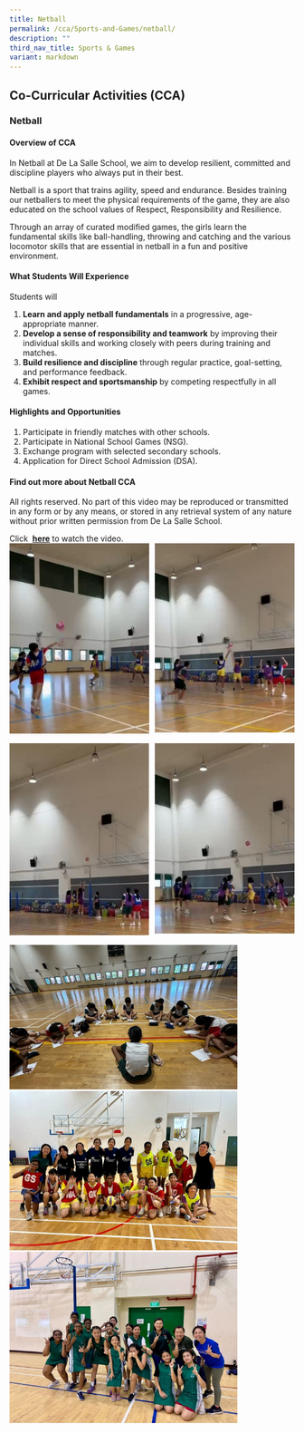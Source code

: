 ```yaml
---
title: Netball
permalink: /cca/Sports-and-Games/netball/
description: ""
third_nav_title: Sports & Games
variant: markdown
---
```

## Co-Curricular&nbsp;Activities&nbsp;(CCA)

### Netball
#### Overview of CCA
In Netball at De La Salle School, we aim to develop resilient, committed and discipline players who always put in their best.

Netball is a sport that trains agility, speed and endurance. Besides training our netballers to meet the physical requirements of the game, they are also educated on the school values of Respect, Responsibility and Resilience.

Through an array of curated modified games, the girls learn the fundamental skills like ball-handling, throwing and catching and the various locomotor skills that are essential in netball in a fun and positive environment. 
#### What Students Will Experience 

Students will 
1. **Learn and apply netball fundamentals** in a progressive, age-appropriate manner.
2. **Develop a sense of responsibility and teamwork** by improving their individual skills and working closely with peers during training and matches.
3. **Build resilience and discipline** through regular practice, goal-setting, and performance feedback.
4. **Exhibit respect and sportsmanship** by competing respectfully in all games.

#### Highlights and Opportunities 
1. Participate in friendly matches with other schools.
2. Participate in National School Games (NSG).
3. Exchange program with selected secondary schools.
4. Application for Direct School Admission (DSA).
#### Find out more about Netball CCA

All rights reserved. No part of this video may be reproduced or transmitted in any form or by any means, or stored in any retrieval system of any nature without prior written permission from De La Salle School.  

Click&nbsp; [**here**](https://youtu.be/YAlLAHb0rN4)&nbsp;to watch the video. <br>
<img src="/images/2025/Cca/n1.jpg" style="width:49%" align="left">
<img src="/images/2025/Cca/n2.jpg" style="width:49%" align="right">
<br clear="left"><br>
<img src="/images/2025/Cca/n3.jpg" style="width:49%" align="left">
<img src="/images/2025/Cca/n4.jpg" style="width:49%" align="right">
<br clear="left"><br>
<img src="/images/2025/Cca/n5.jpg" style="width:80%"><br>
<img src="/images/2025/Cca/n6.jpg" style="width:80%"><br>
<img src="/images/2025/Cca/n7.jpg" style="width:80%">